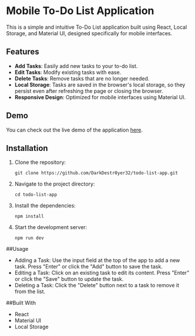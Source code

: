 # Mobile To-Do List Application

This is a simple and intuitive To-Do List application built using React, Local Storage, and Material UI, designed specifically for mobile interfaces.

## Features

- **Add Tasks**: Easily add new tasks to your to-do list.
- **Edit Tasks**: Modify existing tasks with ease.
- **Delete Tasks**: Remove tasks that are no longer needed.
- **Local Storage**: Tasks are saved in the browser's local storage, so they persist even after refreshing the page or closing the browser.
- **Responsive Design**: Optimized for mobile interfaces using Material UI.

## Demo

You can check out the live demo of the application [here](#).

## Installation

1. Clone the repository:

   ```
   git clone https://github.com/DarkDestr0yer32/todo-list-app.git
   ```
2. Navigate to the project directory:
   ```
   cd todo-list-app
   ```
3. Install the dependencies:
   ```
   npm install
   ```
4. Start the development server:
   ```
   npm run dev
   ```
##Usage
- Adding a Task: Use the input field at the top of the app to add a new task. Press "Enter" or click the "Add" button to save the task.
- Editing a Task: Click on an existing task to edit its content. Press "Enter" or click the "Save" button to update the task.
- Deleting a Task: Click the "Delete" button next to a task to remove it from the list.

##Built With
- React
- Material UI
- Local Storage

